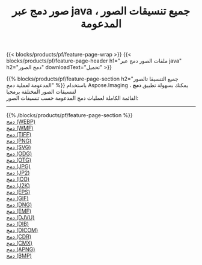 ﻿---
title: صور دمج عبر java ، جميع تنسيقات الصور المدعومة 
weight: 3920
url: /ar/java/merge 
lang: ar
langdirlevel: 2
locales: zh-hans,ja,it,ru,de,es,fr,nl,id,lt,pl,pt,vi,tr,ko,zh-hant,ar,hi,th,sv,cs,uk,he
description: باستخدام Aspose.Imaging يمكنك بسهولة دمج الصور عبر java
---

{{< blocks/products/pf/feature-page-wrap >}}
{{< blocks/products/pf/feature-page-header h1="ملفات الصور دمج عبر java" h2="دمج الصور" downloadText="تحميل" >}}


{{% blocks/products/pf/feature-page-section  h2="جميع التنسيقا تالصور  المدعومة لعملية دمج" %}}
باستخدام Aspose.Imaging ، يمكنك بسهولة تطبيق **دمج** لتنسيقات الصور المختلفة برمجيا
<br/>
القائمة الكاملة لعمليات دمج المدعومة حسب تنسيقات الصور:
<hr/>
{{% /blocks/products/pf/feature-page-section %}}
<div class="container-fluid productfamilypage bg-gray">
    <div class="convertypes bg-gray agp-content section">
        <div class="container">
		<div class="row other-converters">
		    <div class='col-md-2 other-converter remove-lp remove-rp'><a href="/imaging/ar/java/merge/webp" >دمج (WEBP)</a></div><div class='col-md-2 other-converter remove-lp remove-rp'><a href="/imaging/ar/java/merge/wmf" >دمج (WMF)</a></div><div class='col-md-2 other-converter remove-lp remove-rp'><a href="/imaging/ar/java/merge/tiff" >دمج (TIFF)</a></div><div class='col-md-2 other-converter remove-lp remove-rp'><a href="/imaging/ar/java/merge/png" >دمج (PNG)</a></div><div class='col-md-2 other-converter remove-lp remove-rp'><a href="/imaging/ar/java/merge/svg" >دمج (SVG)</a></div><div class='col-md-2 other-converter remove-lp remove-rp'><a href="/imaging/ar/java/merge/odg" >دمج (ODG)</a></div><div class='col-md-2 other-converter remove-lp remove-rp'><a href="/imaging/ar/java/merge/otg" >دمج (OTG)</a></div><div class='col-md-2 other-converter remove-lp remove-rp'><a href="/imaging/ar/java/merge/jpg" >دمج (JPG)</a></div><div class='col-md-2 other-converter remove-lp remove-rp'><a href="/imaging/ar/java/merge/jp2" >دمج (JP2)</a></div><div class='col-md-2 other-converter remove-lp remove-rp'><a href="/imaging/ar/java/merge/ico" >دمج (ICO)</a></div><div class='col-md-2 other-converter remove-lp remove-rp'><a href="/imaging/ar/java/merge/j2k" >دمج (J2K)</a></div><div class='col-md-2 other-converter remove-lp remove-rp'><a href="/imaging/ar/java/merge/eps" >دمج (EPS)</a></div><div class='col-md-2 other-converter remove-lp remove-rp'><a href="/imaging/ar/java/merge/gif" >دمج (GIF)</a></div><div class='col-md-2 other-converter remove-lp remove-rp'><a href="/imaging/ar/java/merge/dng" >دمج (DNG)</a></div><div class='col-md-2 other-converter remove-lp remove-rp'><a href="/imaging/ar/java/merge/emf" >دمج (EMF)</a></div><div class='col-md-2 other-converter remove-lp remove-rp'><a href="/imaging/ar/java/merge/djvu" >دمج (DJVU)</a></div><div class='col-md-2 other-converter remove-lp remove-rp'><a href="/imaging/ar/java/merge/dib" >دمج (DIB)</a></div><div class='col-md-2 other-converter remove-lp remove-rp'><a href="/imaging/ar/java/merge/dicom" >دمج (DICOM)</a></div><div class='col-md-2 other-converter remove-lp remove-rp'><a href="/imaging/ar/java/merge/cdr" >دمج (CDR)</a></div><div class='col-md-2 other-converter remove-lp remove-rp'><a href="/imaging/ar/java/merge/cmx" >دمج (CMX)</a></div><div class='col-md-2 other-converter remove-lp remove-rp'><a href="/imaging/ar/java/merge/apng" >دمج (APNG)</a></div><div class='col-md-2 other-converter remove-lp remove-rp'><a href="/imaging/ar/java/merge/bmp" >دمج (BMP)</a></div>
                </div>
        </div>
    </div>
</div>
<br/>


